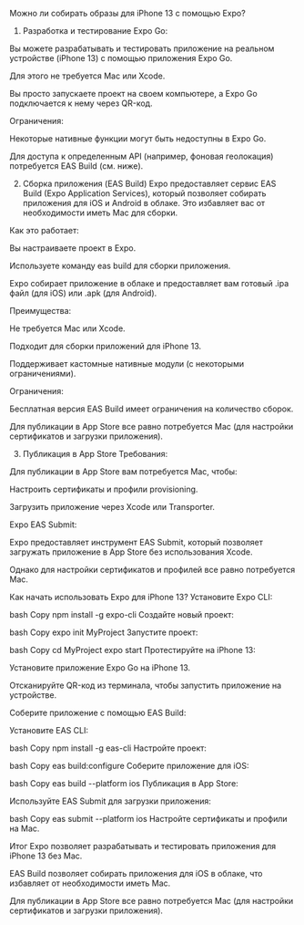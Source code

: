 Можно ли собирать образы для iPhone 13 с помощью Expo?
1. Разработка и тестирование
   Expo Go:

Вы можете разрабатывать и тестировать приложение на реальном устройстве (iPhone 13) с помощью приложения Expo Go.

Для этого не требуется Mac или Xcode.

Вы просто запускаете проект на своем компьютере, а Expo Go подключается к нему через QR-код.

Ограничения:

Некоторые нативные функции могут быть недоступны в Expo Go.

Для доступа к определенным API (например, фоновая геолокация) потребуется EAS Build (см. ниже).

2. Сборка приложения (EAS Build)
   Expo предоставляет сервис EAS Build (Expo Application Services), который позволяет собирать приложения для iOS и Android в облаке. Это избавляет вас от необходимости иметь Mac для сборки.

Как это работает:

Вы настраиваете проект в Expo.

Используете команду eas build для сборки приложения.

Expo собирает приложение в облаке и предоставляет вам готовый .ipa файл (для iOS) или .apk (для Android).

Преимущества:

Не требуется Mac или Xcode.

Подходит для сборки приложений для iPhone 13.

Поддерживает кастомные нативные модули (с некоторыми ограничениями).

Ограничения:

Бесплатная версия EAS Build имеет ограничения на количество сборок.

Для публикации в App Store все равно потребуется Mac (для настройки сертификатов и загрузки приложения).

3. Публикация в App Store
   Требования:

Для публикации в App Store вам потребуется Mac, чтобы:

Настроить сертификаты и профили provisioning.

Загрузить приложение через Xcode или Transporter.

Expo EAS Submit:

Expo предоставляет инструмент EAS Submit, который позволяет загружать приложение в App Store без использования Xcode.

Однако для настройки сертификатов и профилей все равно потребуется Mac.

Как начать использовать Expo для iPhone 13?
Установите Expo CLI:

bash
Copy
npm install -g expo-cli
Создайте новый проект:

bash
Copy
expo init MyProject
Запустите проект:

bash
Copy
cd MyProject
expo start
Протестируйте на iPhone 13:

Установите приложение Expo Go на iPhone 13.

Отсканируйте QR-код из терминала, чтобы запустить приложение на устройстве.

Соберите приложение с помощью EAS Build:

Установите EAS CLI:

bash
Copy
npm install -g eas-cli
Настройте проект:

bash
Copy
eas build:configure
Соберите приложение для iOS:

bash
Copy
eas build --platform ios
Публикация в App Store:

Используйте EAS Submit для загрузки приложения:

bash
Copy
eas submit --platform ios
Настройте сертификаты и профили на Mac.

Итог
Expo позволяет разрабатывать и тестировать приложения для iPhone 13 без Mac.

EAS Build позволяет собирать приложения для iOS в облаке, что избавляет от необходимости иметь Mac.

Для публикации в App Store все равно потребуется Mac (для настройки сертификатов и загрузки приложения).
